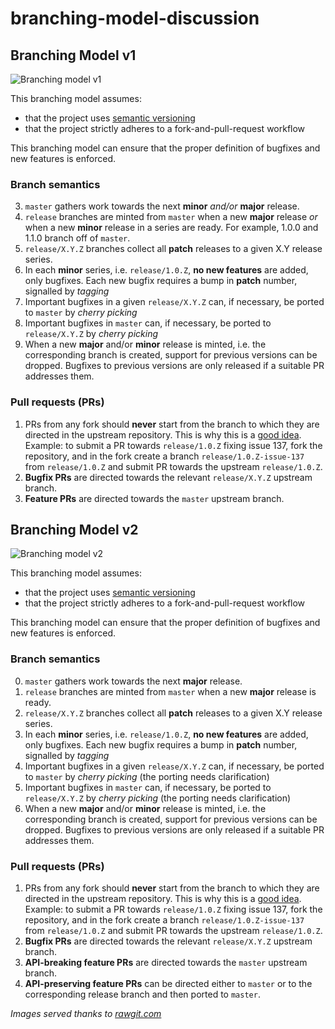 # branching-model-discussion


## Branching Model v1

![Branching model v1](https://cdn.rawgit.com/robertodr/branching-model-discussion/0bb91fa7/images/branching_model-v1.png)

This branching model assumes:

* that the project uses [semantic versioning](semver.org)
* that the project strictly adheres to a fork-and-pull-request workflow

This branching model can ensure that the proper definition of bugfixes and new
features is enforced.

### Branch semantics

3. `master` gathers work towards the next **minor** _and/or_ **major** release.
1. `release` branches are minted from `master` when a new **major** release
   _or_ when a new **minor** release in a series are ready.
   For example, 1.0.0 and 1.1.0 branch off of `master`.
2. `release/X.Y.Z` branches collect all **patch** releases to a given X.Y
   release series.
3. In each **minor** series, i.e. `release/1.0.Z`, **no new features** are
   added, only bugfixes. Each new bugfix requires a bump in **patch** number,
   signalled by _tagging_
4. Important bugfixes in a given `release/X.Y.Z` can, if necessary, be ported
   to `master` by _cherry picking_
5. Important bugfixes in `master` can, if necessary, be ported to
   `release/X.Y.Z` by _cherry picking_
6. When a new **major** and/or **minor** release is minted, i.e. the
   corresponding branch is created, support for previous versions can be
   dropped. Bugfixes to previous versions are only released if a suitable PR
   addresses them.

### Pull requests (PRs)

1. PRs from any fork should __never__ start from the branch to which they are
   directed in the upstream repository.
   This is why this is a [good idea](http://blog.jasonmeridth.com/posts/do-not-issue-pull-requests-from-your-master-branch/).
   Example: to submit a PR towards `release/1.0.Z` fixing issue 137,
   fork the repository, and in the fork
   create a branch `release/1.0.Z-issue-137` from `release/1.0.Z`
   and submit PR towards the upstream `release/1.0.Z`.
2. **Bugfix PRs** are directed towards the relevant `release/X.Y.Z` upstream branch.
3. **Feature PRs** are directed towards the `master` upstream branch.

## Branching Model v2

![Branching model v2](https://cdn.rawgit.com/robertodr/branching-model-discussion/0bb91fa7/images/branching_model-v2.png)

This branching model assumes:

* that the project uses [semantic versioning](semver.org)
* that the project strictly adheres to a fork-and-pull-request workflow

This branching model can ensure that the proper definition of bugfixes and new
features is enforced.

### Branch semantics

0. `master` gathers work towards the next **major** release.
1. `release` branches are minted from `master` when a new **major** release is ready.
2. `release/X.Y.Z` branches collect all **patch** releases to a given X.Y
   release series.
3. In each **minor** series, i.e. `release/1.0.Z`, **no new features** are
   added, only bugfixes. Each new bugfix requires a bump in **patch** number,
   signalled by _tagging_
4. Important bugfixes in a given `release/X.Y.Z` can, if necessary, be ported
   to `master` by _cherry picking_ (the porting needs clarification)
5. Important bugfixes in `master` can, if necessary, be ported to
   `release/X.Y.Z` by _cherry picking_ (the porting needs clarification)
6. When a new **major** and/or **minor** release is minted, i.e. the
   corresponding branch is created, support for previous versions can be
   dropped. Bugfixes to previous versions are only released if a suitable PR
   addresses them.

### Pull requests (PRs)

1. PRs from any fork should __never__ start from the branch to which they are
   directed in the upstream repository.
   This is why this is a [good idea](http://blog.jasonmeridth.com/posts/do-not-issue-pull-requests-from-your-master-branch/).
   Example: to submit a PR towards `release/1.0.Z` fixing issue 137,
   fork the repository, and in the fork
   create a branch `release/1.0.Z-issue-137` from `release/1.0.Z`
   and submit PR towards the upstream `release/1.0.Z`.
2. **Bugfix PRs** are directed towards the relevant `release/X.Y.Z` upstream branch.
3. **API-breaking feature PRs** are directed towards the `master` upstream branch.
4. **API-preserving feature PRs** can be directed either to `master` or to the corresponding release branch and then ported to `master`.

_Images served thanks to [rawgit.com](https://rawgit.com)_
